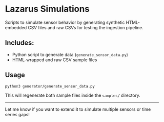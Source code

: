 # Lazarus Simulations

Scripts to simulate sensor behavior by generating synthetic HTML-embedded CSV files and raw CSVs for testing the ingestion pipeline.

## Includes:
- Python script to generate data (`generate_sensor_data.py`)
- HTML-wrapped and raw CSV sample files

## Usage

```bash
python3 generator/generate_sensor_data.py
```
This will regenerate both sample files inside the `samples/` directory.

---

Let me know if you want to extend it to simulate multiple sensors or time series gaps!
